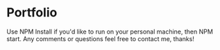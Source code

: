 # Portfolio

Use NPM Install if you'd like to run on your personal machine, then NPM start. Any comments or questions feel free to contact me, thanks!
